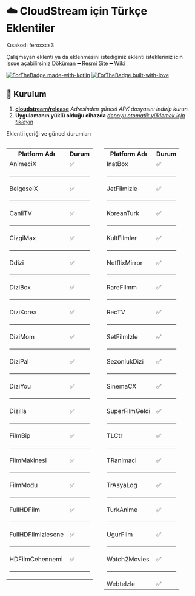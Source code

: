 # ☁️ CloudStream için Türkçe Eklentiler


Kısakod: feroxxcs3

Çalışmayan eklenti ya da eklenmesini istediğiniz eklenti istekleriniz icin issue açabilirsiniz
[Döküman](https://recloudstream.github.io/csdocs/) **━** [Resmi Site](https://dweb.link/ipns/cloudstream.on.fleek.co/) **━** [Wiki](https://cloudstream.miraheze.org/wiki/Main_Page)

[![ForTheBadge made-with-kotlin](https://ForTheBadge.com/images/badges/made-with-kotlin.svg)](https://kotlinlang.org/)
[![ForTheBadge built-with-love](https://ForTheBadge.com/images/badges/built-with-love.svg)](https://GitHub.com/feroxx/)

## 💾 Kurulum

1. **[cloudstream/release](https://github.com/recloudstream/cloudstream/releases)** _Adresinden güncel APK dosyasını indirip kurun._
2. **Uygulamanın yüklü olduğu cihazda** _[depoyu otomatik yüklemek için tıklayın](https://keyiflerolsun.me/http-protocol-redirector?r=cloudstreamrepo://raw.githubusercontent.com/feroxx/Kekik-cloudstream/refs/heads/builds/repo.json)_

Eklenti içeriği ve güncel durumları

<div style="display: flex; justify-content: space-between; gap: 1%;">
  <table style="display: inline-block; width: 49%;">
    <tr><th>Platform Adı</th><th>Durum</th></tr>
    <tr><td>AnimeciX</td><td>✅</td></tr><tr><td colspan="2"><hr></td></tr>
    <tr><td>BelgeselX</td><td>✅</td></tr><tr><td colspan="2"><hr></td></tr>
    <tr><td>CanliTV</td><td>✅</td></tr><tr><td colspan="2"><hr></td></tr>
    <tr><td>CizgiMax</td><td>✅</td></tr><tr><td colspan="2"><hr></td></tr>
    <tr><td>Ddizi</td><td>✅</td></tr><tr><td colspan="2"><hr></td></tr>
    <tr><td>DiziBox</td><td>✅</td></tr><tr><td colspan="2"><hr></td></tr>
    <tr><td>DiziKorea</td><td>✅</td></tr><tr><td colspan="2"><hr></td></tr>
    <tr><td>DiziMom</td><td>✅</td></tr><tr><td colspan="2"><hr></td></tr>
    <tr><td>DiziPal</td><td>✅</td></tr><tr><td colspan="2"><hr></td></tr>
    <tr><td>DiziYou</td><td>✅</td></tr><tr><td colspan="2"><hr></td></tr>
    <tr><td>Dizilla</td><td>✅</td></tr><tr><td colspan="2"><hr></td></tr>
    <tr><td>FilmBip</td><td>✅</td></tr><tr><td colspan="2"><hr></td></tr>
    <tr><td>FilmMakinesi</td><td>✅</td></tr><tr><td colspan="2"><hr></td></tr>
    <tr><td>FilmModu</td><td>✅</td></tr><tr><td colspan="2"><hr></td></tr>
    <tr><td>FullHDFilm</td><td>✅</td></tr><tr><td colspan="2"><hr></td></tr>
    <tr><td>FullHDFilmizlesene</td><td>✅</td></tr><tr><td colspan="2"><hr></td></tr>
    <tr><td>HDFilmCehennemi</td><td>✅</td></tr><tr><td colspan="2"><hr></td></tr>
  </table>

  <table style="display: inline-block; width: 49%;">
    <tr><th>Platform Adı</th><th>Durum</th></tr>
    <tr><td>InatBox</td><td>✅</td></tr><tr><td colspan="2"><hr></td></tr>
    <tr><td>JetFilmizle</td><td>✅</td></tr><tr><td colspan="2"><hr></td></tr>
    <tr><td>KoreanTurk</td><td>✅</td></tr><tr><td colspan="2"><hr></td></tr>
    <tr><td>KultFilmler</td><td>✅</td></tr><tr><td colspan="2"><hr></td></tr>
    <tr><td>NetflixMirror</td><td>✅</td></tr><tr><td colspan="2"><hr></td></tr>
    <tr><td>RareFilmm</td><td>✅</td></tr><tr><td colspan="2"><hr></td></tr>
    <tr><td>RecTV</td><td>✅</td></tr><tr><td colspan="2"><hr></td></tr>
    <tr><td>SetFilmIzle</td><td>✅</td></tr><tr><td colspan="2"><hr></td></tr>
    <tr><td>SezonlukDizi</td><td>✅</td></tr><tr><td colspan="2"><hr></td></tr>
    <tr><td>SinemaCX</td><td>✅</td></tr><tr><td colspan="2"><hr></td></tr>
    <tr><td>SuperFilmGeldi</td><td>✅</td></tr><tr><td colspan="2"><hr></td></tr>
    <tr><td>TLCtr</td><td>✅</td></tr><tr><td colspan="2"><hr></td></tr>
    <tr><td>TRanimaci</td><td>✅</td></tr><tr><td colspan="2"><hr></td></tr>
    <tr><td>TrAsyaLog</td><td>✅</td></tr><tr><td colspan="2"><hr></td></tr>
    <tr><td>TurkAnime</td><td>✅</td></tr><tr><td colspan="2"><hr></td></tr>
    <tr><td>UgurFilm</td><td>✅</td></tr><tr><td colspan="2"><hr></td></tr>
    <tr><td>Watch2Movies</td><td>✅</td></tr><tr><td colspan="2"><hr></td></tr>
    <tr><td>WebteIzle</td><td>✅</td></tr>
  </table>
</div>
